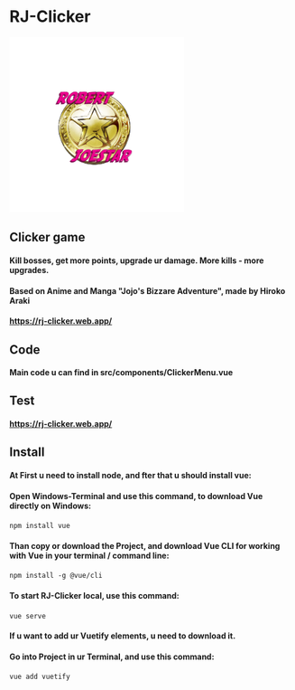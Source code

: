 # RJ-Clicker

![alt logo](src/assets/pics/rj-logo.png)

## Clicker game
#### Kill bosses, get more points, upgrade ur damage. More kills - more upgrades.
#### Based on Anime and Manga "Jojo's Bizzare Adventure", made by Hiroko Araki
#### https://rj-clicker.web.app/

## Code
#### Main code u can find in src/components/ClickerMenu.vue

## Test

#### https://rj-clicker.web.app/

## Install

#### At First u need to install node, and fter that u should install vue:

#### Open Windows-Terminal and use this command, to download Vue directly on Windows:

```
npm install vue
```

#### Than copy or download the Project, and download Vue CLI for working with Vue in your terminal / command line:

```
npm install -g @vue/cli
```

#### To start RJ-Clicker local, use this command:

```
vue serve
```

#### If u want to add ur Vuetify elements, u need to download it.
#### Go into Project in ur Terminal, and use this command:

```
vue add vuetify
```


